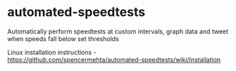 # automated-speedtests  

Automatically perform speedtests at custom intervals, graph data and tweet when speeds fall below set thresholds  

Linux installation instructions - https://github.com/spencermehta/automated-speedtests/wiki/Installation  
